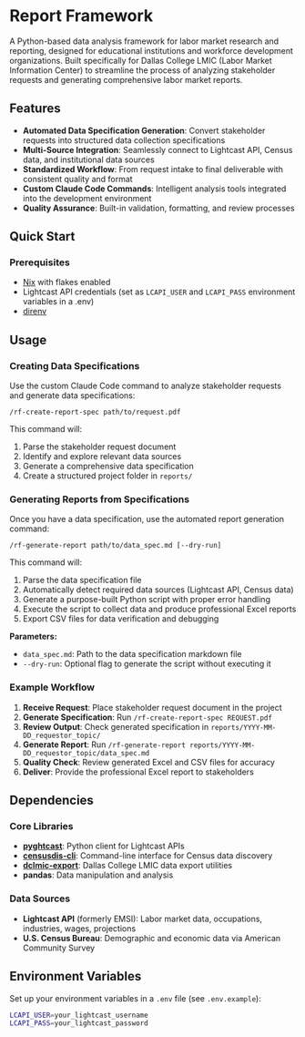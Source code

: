 # Report Framework

A Python-based data analysis framework for labor market research and reporting, designed for educational institutions and workforce development organizations. Built specifically for Dallas College LMIC (Labor Market Information Center) to streamline the process of analyzing stakeholder requests and generating comprehensive labor market reports.

## Features

- **Automated Data Specification Generation**: Convert stakeholder requests into structured data collection specifications
- **Multi-Source Integration**: Seamlessly connect to Lightcast API, Census data, and institutional data sources
- **Standardized Workflow**: From request intake to final deliverable with consistent quality and format
- **Custom Claude Code Commands**: Intelligent analysis tools integrated into the development environment
- **Quality Assurance**: Built-in validation, formatting, and review processes

## Quick Start

### Prerequisites

- [Nix](https://nixos.org/download.html) with flakes enabled
- Lightcast API credentials (set as `LCAPI_USER` and `LCAPI_PASS` environment variables in a .env)
- [direnv](https://direnv.net/)

## Usage

### Creating Data Specifications

Use the custom Claude Code command to analyze stakeholder requests and generate data specifications:

```
/rf-create-report-spec path/to/request.pdf
```

This command will:
1. Parse the stakeholder request document
2. Identify and explore relevant data sources
3. Generate a comprehensive data specification
4. Create a structured project folder in `reports/`

### Generating Reports from Specifications

Once you have a data specification, use the automated report generation command:

```
/rf-generate-report path/to/data_spec.md [--dry-run]
```

This command will:
1. Parse the data specification file
2. Automatically detect required data sources (Lightcast API, Census data)
3. Generate a purpose-built Python script with proper error handling
4. Execute the script to collect data and produce professional Excel reports
5. Export CSV files for data verification and debugging

**Parameters:**
- `data_spec.md`: Path to the data specification markdown file
- `--dry-run`: Optional flag to generate the script without executing it

### Example Workflow

1. **Receive Request**: Place stakeholder request document in the project
2. **Generate Specification**: Run `/rf-create-report-spec REQUEST.pdf`
3. **Review Output**: Check generated specification in `reports/YYYY-MM-DD_requestor_topic/`
4. **Generate Report**: Run `/rf-generate-report reports/YYYY-MM-DD_requestor_topic/data_spec.md`
5. **Quality Check**: Review generated Excel and CSV files for accuracy
6. **Deliver**: Provide the professional Excel report to stakeholders

## Dependencies

### Core Libraries
- **[pyghtcast](https://github.com/Dallas-College-LMIC/pyghtcast)**: Python client for Lightcast APIs
- **[censusdis-cli](https://github.com/Dallas-College-LMIC/censusdis-cli)**: Command-line interface for Census data discovery
- **[dclmic-export](https://github.com/Dallas-College-LMIC/dclmic-export)**: Dallas College LMIC data export utilities
- **pandas**: Data manipulation and analysis

### Data Sources
- **Lightcast API** (formerly EMSI): Labor market data, occupations, industries, wages, projections
- **U.S. Census Bureau**: Demographic and economic data via American Community Survey

## Environment Variables

Set up your environment variables in a `.env` file (see `.env.example`):

```bash
LCAPI_USER=your_lightcast_username
LCAPI_PASS=your_lightcast_password
```
